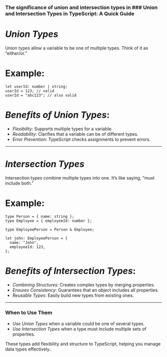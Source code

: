 ### The significance of union and intersection types in ### Union and Intersection Types in TypeScript: A Quick Guide

# _Union Types_

Union types allow a variable to be one of multiple types. Think of it as “either/or.”

# Example:

```tsx
let userId: number | string;
userId = 123; // valid
userId = "abc123"; // also valid
```

# _Benefits of Union Types_:

- _Flexibility_: Supports multiple types for a variable.
- _Readability_: Clarifies that a variable can be of different types.
- _Error Prevention_: TypeScript checks assignments to prevent errors.

---

# _Intersection Types_

Intersection types combine multiple types into one. It’s like saying, “must include both.”

# Example:

```tsx
type Person = { name: string };
type Employee = { employeeId: number };

type EmployeePerson = Person & Employee;

let john: EmployeePerson = {
  name: "John",
  employeeId: 123,
};
```

# _Benefits of Intersection Types_:

- _Combining Structures_: Creates complex types by merging properties.
- _Ensures Consistency_: Guarantees that an object includes all properties.
- _Reusable Types_: Easily build new types from existing ones.

---

### When to Use Them

- _Use Union Types_ when a variable could be one of several types.
- _Use Intersection Types_ when a type must include multiple sets of properties.

These types add flexibility and structure to TypeScript, helping you manage data types effectively..
